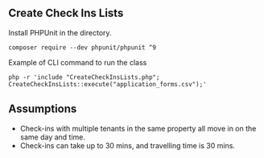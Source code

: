 ## Create Check Ins Lists

Install PHPUnit in the directory.

`composer require --dev phpunit/phpunit ^9`

Example of CLI command to run the class 

`php -r 'include "CreateCheckInsLists.php"; CreateCheckInsLists::execute("application_forms.csv");'`

## Assumptions
- Check-ins with multiple tenants in the same property all move in on the same day and time.
- Check-ins can take up to 30 mins, and travelling time is 30 mins.